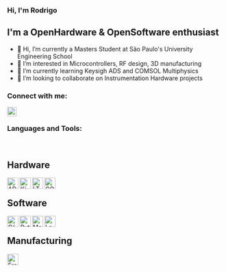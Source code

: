 ### Hi, I'm Rodrigo 

## I'm a OpenHardware & OpenSoftware enthusiast

- 👋 Hi, I’m currently a Masters Student at São Paulo's University Engineering School
- 👀 I’m interested in Microcontrollers, RF design, 3D manufacturing
- 🌱 I’m currently learning Keysigh ADS and COMSOL Multiphysics
- 💞️ I’m looking to collaborate on Instrumentation Hardware projects


### Connect with me:

[<img align="left" alt="Rodrigo | LinkedIn" width="22px" src="https://cdn.jsdelivr.net/npm/simple-icons@v3/icons/linkedin.svg" />][linkedin]

<br />

### Languages and Tools:
<br />

## Hardware
[<img align="left" alt="ADS" width="26px" src="https://rahsoft.s3.amazonaws.com/wp-content/uploads/2017/10/25045103/Keysight-Advanced-Design-System-ADS-Basics-and-Applications-RAHRF209-L-min1.jpg" />][keysighADS]
[<img align="left" alt="KiCAD" width="26px" src="https://www.kicad.org/img/kicad_logo_small.png" />][KiCAD]
[<img align="left" alt="LTSpice" width="26px" src="https://windows-1.com/wp-content/uploads/2019/09/LTspice-Icon.png" />][LTSpice]
[<img align="left" alt="COMSOL" width="26px" src="https://cdn.comsol.com/company/logo/comsol-logo-130x20.png" />][COMSOL]
<br />


## Software
[<img align="left" alt="C/C++" width="26px" src="https://1.bp.blogspot.com/-RV-HrvfYVGg/XThtxkUd0JI/AAAAAAAAVuA/lbH0GXvHbVAS_QhWnB3Cr6C8Fr5Q795LwCLcBGAs/s1600/c%252B%252B.jpg" />][C/C++]
[<img align="left" alt="Python" width="26px" src="https://www.alura.com.br/artigos/assets/python-origem/fundo-card.png" />][Python]
[<img align="left" alt="Matlab" width="26px" src="https://upload.wikimedia.org/wikipedia/commons/thumb/2/21/Matlab_Logo.png/800px-Matlab_Logo.png" />][MatLab]
[<img align="left" alt="LabVIEW" width="26px" src="https://labviewwiki.org/w/images/4/44/LVNXG.png" />][LabVIEW]
<br />

## Manufacturing
[<img align="left" alt="FreeCAD" width="26px" src="https://www.cursou.com.br/wp-content/uploads/2020/12/Curso-de-FreeCAD.png" />][FreeCAD]

<br />
<br />

[linkedin]:     https://www.linkedin.com/in/rodrigo-anjos-359a2b140/
[keysighADS]:   https://www.keysight.com/zz/en/products/software/pathwave-design-software/pathwave-advanced-design-system.html
[KiCAD]:        https://www.kicad.org/
[LTSpice]:      https://www.analog.com/en/design-center/design-tools-and-calculators/ltspice-simulator.html
[COMSOL]:       https://www.comsol.fi/comsol-multiphysics
[C/C++]:        https://en.cppreference.com/w/
[Python]:       https://www.python.org/
[MatLab]:       https://www.mathworks.com/products/matlab.html
[LabVIEW]:      https://www.ni.com/pt-br/shop/labview.html
[FreeCAD]:      https://www.freecadweb.org/